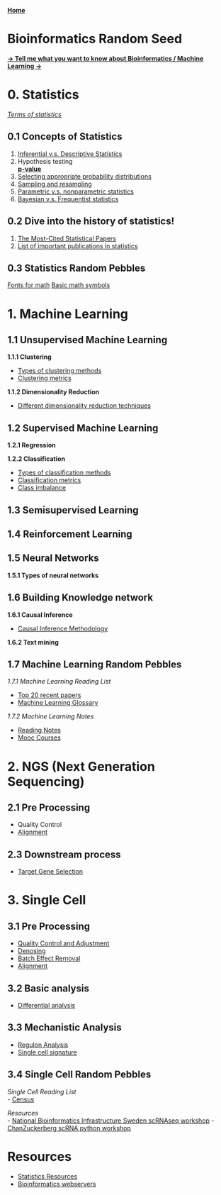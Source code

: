 **[Home](https://yolanda-ht.github.io/BioinformaticsRandomSeed/)**

# Bioinformatics Random Seed
**[-> Tell me what you want to know about Bioinformatics / Machine Learning ->](https://github.com/Yolanda-HT/BioinformaticsRandomSeed/issues/new)**

# 0. Statistics <br>
   *[Terms of statistics](Statistics/StatisticsTerms.MD)*
## 0.1 Concepts of Statistics
1. [Inferential v.s. Descriptive Statistics](Statistics/InferentialAndDescriptiveStatistics.MD)
2. Hypothesis testing <br>
**[p-value](Statistics/p-value.MD)**
3. [Selecting appropriate probability distributions](Statistics/Distributions.MD)
4. [Sampling and resampling](Statistics/SamplingAndResampling.MD)
5. [Parametric v.s. nonparametric statistics](Statistics/ParametricAndNonparametric.MD)
6. [Bayesian v.s. Frequentist statistics](Statistics/BayesianAndFrequentist.MD)

## 0.2 Dive into the history of statistics!
1. [The Most-Cited Statistical Papers](http://citeseerx.ist.psu.edu/viewdoc/download?doi=10.1.1.231.5042&rep=rep1&type=pdf)
2. [List of important publications in statistics](https://en.wikipedia.org/wiki/List_of_important_publications_in_statistics)

## 0.3 Statistics Random Pebbles
[Fonts for math](Statistics/Fonts_for_math.pdf)
[Basic math symbols](https://www.rapidtables.com/math/symbols/Basic_Math_Symbols.html)

# 1. Machine Learning

## 1.1 Unsupervised Machine Learning

**1.1.1 Clustering**
   - [Types of clustering methods](machineLearning/Unsupervised/DifferentClusteringMethods.MD)
   - [Clustering metrics](machineLearning/Unsupervised/ClusteringMetrics.MD)
   
**1.1.2 Dimensionality Reduction**
   - [Different dimensionality reduction techniques](machineLearning/Unsupervised/DimensionalityReduction.MD)

## 1.2 Supervised Machine Learning

**1.2.1 Regression**

**1.2.2 Classification**
   - [Types of classification methods](machineLearning/Supervised/DifferentClassificationMethods.MD)
   - [Classification metrics](machineLearning/Supervised/ClassificationMetrics.MD)
   - [Class imbalance](machineLearning/Supervised/ClassImbalance.MD)

## 1.3 Semisupervised Learning

## 1.4 Reinforcement Learning

## 1.5 Neural Networks

**1.5.1 Types of neural networks**

## 1.6 Building Knowledge network
**1.6.1 Causal Inference**
  - [Causal Inference Methodology](machineLearning/KnowledgeNetwork/CausalInferenceMethodology.MD)
    
**1.6.2 Text mining**


## 1.7 Machine Learning Random Pebbles
  *1.7.1 Machine Learning Reading List*
   - [Top 20 recent papers](https://www.kdnuggets.com/2017/04/top-20-papers-machine-learning.html)
   - [Machine Learning Glossary](https://ml-cheatsheet.readthedocs.io/en/latest/index.html)

  *1.7.2 Machine Learning Notes*
  - [Reading Notes](machineLearning/ReadingNotes)
  - [Mooc Courses](machineLearning/MachineLearngMoocCourses.md)

# 2. NGS (Next Generation Sequencing)
## 2.1 Pre Processing
  - Quality Control
  - [Alignment](NGS/Alignment.MD)
## 2.3 Downstream process
  - [Target Gene Selection](NGS/SelectTargetGenes.md)
   
# 3. Single Cell
## 3.1 Pre Processing
   - [Quality Control and Adjustment](/SingleCell/QualityControl_Adjustment.MD)
   - [Denosing](/SingleCell/Denoising.MD)
   - [Batch Effect Removal](/SingleCell/Combat.MD)
   - [Alignment](/SingleCell/SingleCellAlignment.MD)
   
## 3.2 Basic analysis
   - [Differential analysis](/SingleCell/DifferentialAnalysis.MD)

## 3.3 Mechanistic Analysis
   - [Regulon Analysis](SingleCell/RegulonAnalysis.MD)
   - [Single cell signature](SingleCell/scSignature.MD)

## 3.4 Single Cell Random Pebbles
   *Single Cell Reading List* <br>
      - [Census](SingleCell/note_2017_NAT-METHOD_Census.MD)

   *Resources* <br>
      - [National Bioinformatics Infrastructure Sweden scRNAseq workshop](https://nbisweden.github.io/workshop-scRNAseq/)
      - [ChanZuckerberg scRNA python workshop](https://chanzuckerberg.github.io/scRNA-python-workshop/intro/about.html)

# Resources
- [Statistics Resources](Statistics/StatisticsResources.MD)
- [Bioinformatics webservers](BioinformaticsServers.MD)

